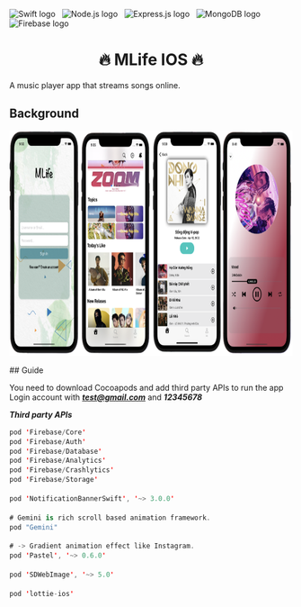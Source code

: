 <span><img src="https://img.shields.io/badge/Swift-282C34?logo=swift&logoColor=F05138" alt="Swift logo" title="Swift" height="25" /></span>
&nbsp;
<span><img src="https://img.shields.io/badge/Node.js-282C34?logo=node.js&logoColor=00F200" alt="Node.js logo" title="Node.js" height="25" /></span>
&nbsp;
<span><img src="https://img.shields.io/badge/Express-282C34?logo=express&logoColor=FFFFFF" alt="Express.js logo" title="Express.js" height="25" /></span>
&nbsp;
<span><img src="https://img.shields.io/badge/MongoDB-282C34?logo=mongoDB&logoColor=#47A248" alt="MongoDB logo" title="MongoDB" height="25" /></span>
&nbsp;
<span><img src="https://img.shields.io/badge/Firebase-282C34?logo=firebase&logoColor=##FFCA28" alt="Firebase logo" title="Firebase" height="25" /></span>
&nbsp;

<h1 align="center">🔥 MLife IOS 🔥</h1>

A music player app that streams songs online.

## Background
<p align="center">
    <img alt="Swift MLife" src="music_image.png" width="800" height="400">
</p>
## Guide

You need to download Cocoapods and add third party APIs to run the app
Login account with ***test@gmail.com*** and ***12345678***

***Third party APIs***

```Swift
pod 'Firebase/Core'
pod 'Firebase/Auth'
pod 'Firebase/Database'
pod 'Firebase/Analytics'
pod 'Firebase/Crashlytics'
pod 'Firebase/Storage'

pod 'NotificationBannerSwift', '~> 3.0.0'

# Gemini is rich scroll based animation framework.
pod "Gemini" 

# -> Gradient animation effect like Instagram.
pod 'Pastel', '~> 0.6.0'

pod 'SDWebImage', '~> 5.0'

pod 'lottie-ios'
```

